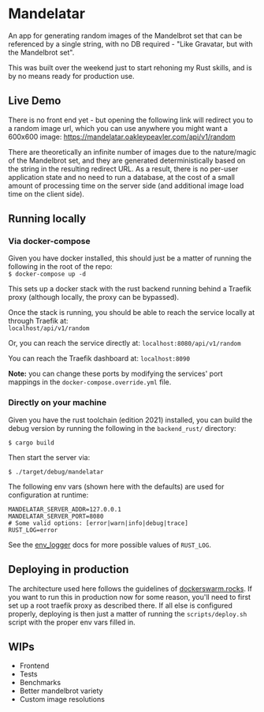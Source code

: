 # Mandelatar

An app for generating random images of the Mandelbrot set that can be referenced by a single string, with no DB required - "Like Gravatar, but with the Mandelbrot set".

This was built over the weekend just to start rehoning my Rust skills, and is by no means ready for production use.

## Live Demo

There is no front end yet - but opening the following link will redirect you to a random image url, which you can use anywhere you might want a 600x600 image:
https://mandelatar.oakleypeavler.com/api/v1/random

There are theoretically an infinite number of images due to the nature/magic of the Mandelbrot set, and they are generated deterministically based on the string in the resulting redirect URL. As a result, there is no per-user application state and no need to run a database, at the cost of a small amount of processing time on the server side (and additional image load time on the client side).

## Running locally

### Via docker-compose

Given you have docker installed, this should just be a matter of running the following in the root of the repo:  
`$ docker-compose up -d`

This sets up a docker stack with the rust backend running behind a Traefik proxy (although locally, the proxy can be bypassed).

Once the stack is running, you should be able to reach the service locally at through Traefik at:  
`localhost/api/v1/random`

Or, you can reach the service directly at:
`localhost:8080/api/v1/random`

You can reach the Traefik dashboard at:
`localhost:8090`

**Note:** you can change these ports by modifying the services' port mappings in the `docker-compose.override.yml` file.

### Directly on your machine

Given you have the rust toolchain (edition 2021) installed, you can build the debug version by running the following in the `backend_rust/` directory:

`$ cargo build`

Then start the server via:

`$ ./target/debug/mandelatar`

The following env vars (shown here with the defaults) are used for configuration at runtime:

```
MANDELATAR_SERVER_ADDR=127.0.0.1
MANDELATAR_SERVER_PORT=8080
# Some valid options: [error|warn|info|debug|trace]
RUST_LOG=error
```

See the [env_logger](https://docs.rs/env_logger/latest/env_logger/) docs for more possible values of `RUST_LOG`.

## Deploying in production

The architecture used here follows the guidelines of [dockerswarm.rocks](https://dockerswarm.rocks). If you want to run this in production now for some reason, you'll need to first set up a root traefik proxy as described there. If all else is configured properly, deploying is then just a matter of running the `scripts/deploy.sh` script with the proper env vars filled in.

## WIPs

- Frontend
- Tests
- Benchmarks
- Better mandelbrot variety
- Custom image resolutions
